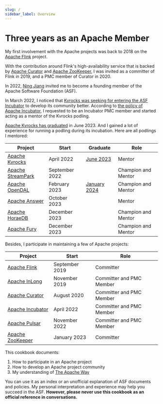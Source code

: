 ```yaml
---
slug: /
sidebar_label: Overview
---
```


# Three years as an Apache Member

My first involvement with the Apache projects was back to 2018 on the [Apache Flink](https://flink.apache.org/) project.

With the contribution around Flink's high-availability service that is backed by [Apache Curator](https://curator.apache.org/) and [Apache ZooKeeper](https://zookeeper.apache.org/), I was invited as a committer of Flink in 2019, and a PMC member of Curator in 2020.

In 2022, [Ning Jiang](https://willemjiang.github.io/about/) invited me to become a founding member of the Apache Software Foundation (ASF).

In March 2022, I noticed that [Kvrocks was seeking for entering the ASF Incubator](https://lists.apache.org/thread/bdtmvbmvzrgjd1kj7mdrp9tkqrhg3d31) to develop its community better. According to [the policy of Apache Incubator](https://incubator.apache.org/policy/incubation.html#joining_the_ipmc), I requested to be an Incubator PMC member and started acting as a mentor of the Kvrocks podling.

[Apache Kvrocks has graduated][graduation-kvrocks] in June 2023. And I gained a lot of experience for running a podling during its incubation. Here are all podlings I mentored:

| Project                                            | Start          | Graduate                           | Role                |
|----------------------------------------------------|----------------|------------------------------------|---------------------|
| [Apache Kvrocks](https://kvrocks.apache.org/)      | April 2022     | [June 2023][graduation-kvrocks]    | Mentor              |
| [Apache StreamPark](https://streampark.apache.org) | September 2022 |                                    | Champion and Mentor |
| [Apache OpenDAL](https://opendal.apache.org)       | February 2023  | [January 2024][graduation-opendal] | Champion and Mentor |
| [Apache Answer](https://answer.apache.org/)        | October 2023   |                                    | Mentor              |
| [Apache HoraeDB](https://horaedb.apache.org)       | December 2023  |                                    | Champion and Mentor |
| [Apache Fury](https://fury.apache.org)             | December 2023  |                                    | Champion and Mentor |

Besides, I participate in maintaining a few of Apache projects:

| Project                                           | Start          | Role                     |
|---------------------------------------------------|----------------|--------------------------|
| [Apache Flink](https://flink.apache.org/)         | September 2019 | Committer                |
| [Apache InLong](https://inlong.apache.org/)       | November 2019  | Committer and PMC Member |
| [Apache Curator](https://curator.apache.org/)     | August 2020    | Committer and PMC Member |
| [Apache Incubator](https://incubator.apache.org/) | April 2022     | Committer and PMC Member |
| [Apache Pulsar](https://pulsar.apache.org/)       | November 2022  | Committer and PMC Member |
| [Apache ZooKeeper](https://zookkeper.apache.org/) | January 2023   | Committer                |

This cookbook documents:

1. How to participate in an Apache project
2. How to develop an Apache project community
3. My understanding of [The Apache Way](https://www.apache.org/theapacheway/)

You can use it as an index or an unofficial explanation of ASF documents and policies. My personal interpretation and experience may help you succeed in the ASF. **However, please never use this cookbook as an official reference in conversations.**

[graduation-kvrocks]: pathname:///blog/a-recap-of-apache-kvrocks-becoming-tlp
[graduation-opendal]: pathname:///blog/a-recap-of-apache-opendal-becoming-tlp
